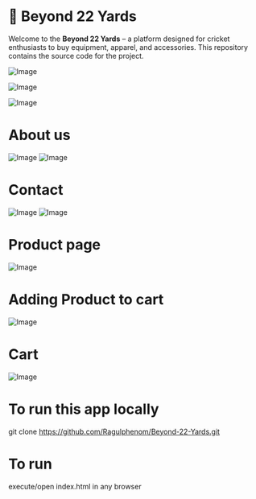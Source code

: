 # 🏏 Beyond 22 Yards

Welcome to the **Beyond 22 Yards** – a platform designed for cricket enthusiasts to buy equipment, apparel, and accessories. This repository contains the source code for the project.

![Image](https://github.com/user-attachments/assets/8e9643ca-37eb-4554-b602-99f05b604b83)

![Image](https://github.com/user-attachments/assets/41812404-ed62-4c76-9c9c-bcaa57e0572d)

![Image](https://github.com/user-attachments/assets/8a6559d6-2a34-421c-98c0-f5b1dda8e08e)


# About us

![Image](https://github.com/user-attachments/assets/768125d2-b43f-4fe7-a8b5-a5fe13668b42)
![Image](https://github.com/user-attachments/assets/802b80f9-3671-448f-a919-72bcbd1d8bc1)

# Contact
![Image](https://github.com/user-attachments/assets/d310248e-bbb2-46db-87c7-187de3e2bf60)
![Image](https://github.com/user-attachments/assets/f27b426c-7500-4866-9b8f-41a55b9fdf59)

# Product page
![Image](https://github.com/user-attachments/assets/f50339fc-5514-4b53-89c2-0fe58d73c330)

# Adding Product to cart
![Image](https://github.com/user-attachments/assets/a7042647-de63-449d-a91c-66e33dcddecd)

# Cart
![Image](https://github.com/user-attachments/assets/f29af2dc-1072-4d1b-ab78-c30e914271a8)





# To run this app locally

 git clone https://github.com/Ragulphenom/Beyond-22-Yards.git


# To run

execute/open index.html in any browser

